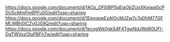 https://docs.google.com/document/d/1AOz_DFEIBP5qEiaObZUxXKviwaGcPDU5cMmFm6PFu00/edit?usp=sharing
https://docs.google.com/document/d/1EevopwEzAIOcMJZw7c7qDhM77GFMLWBtj0ICZy0JS9Q/edit?usp=sharing  
https://docs.google.com/document/d/1ecogWk0gkS4F4TgwNdJWd60UFI-DgTWVszOluPBFh7w/edit?usp=sharing
